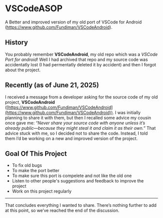 # VSCodeASOP
A Better and improved version of my old port of VSCode for Android (https://www.github.com/Fundiman/VSCodeAndroid).

## History
You probably remember **VSCodeAndroid**, my old repo which was a *VSCode Port for android*! Well I had archived that repo and my source code was accidentatly lost (I had permentatly deleted it by accident) and then I forgot about the project.

## Recently (as of June 21, 2025)
I received a message from a developer asking for the source code of my old project, **VSCodeAndroid** ([https://www.github.com/Fundiman/VSCodeAndroid](https://www.github.com/Fundiman/VSCodeAndroid)). I was initially planning to share it with them, but then I recalled some advice my cousin once gave me: *“Never share your source code with anyone unless it’s already public—because they might steal it and claim it as their own.”* That advice stuck with me, so I decided not to share the code. Instead, I told them I’d be working on a new and improved version of the project.

## Goal Of This Project
- To fix old bugs
- To make the port better
- To make sure this port is compelete and not like the old one
- Listen to other people's suggestions and feedback to improve the project
- Work on this project regularly

---

That concludes everything I wanted to share. There’s nothing further to add at this point, so we’ve reached the end of the discussion.
